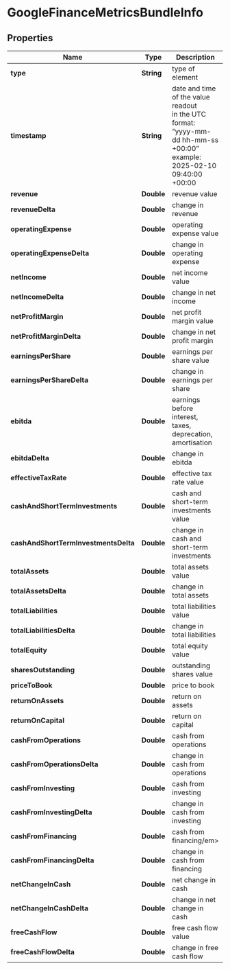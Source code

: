 # GoogleFinanceMetricsBundleInfo


## Properties

| Name | Type | Description | Notes |
|------------ | ------------- | ------------- | -------------|
**type** | **String** | type of element |[optional]|
**timestamp** | **String** | date and time of the value readout<br>in the UTC format: “yyyy-mm-dd hh-mm-ss +00:00”<br>example:<br>2025-02-10 09:40:00 +00:00 |[optional]|
**revenue** | **Double** | revenue value |[optional]|
**revenueDelta** | **Double** | change in revenue |[optional]|
**operatingExpense** | **Double** | operating expense value |[optional]|
**operatingExpenseDelta** | **Double** | change in operating expense |[optional]|
**netIncome** | **Double** | net income value |[optional]|
**netIncomeDelta** | **Double** | change in net income |[optional]|
**netProfitMargin** | **Double** | net profit margin value |[optional]|
**netProfitMarginDelta** | **Double** | change in net profit margin |[optional]|
**earningsPerShare** | **Double** | earnings per share value |[optional]|
**earningsPerShareDelta** | **Double** | change in earnings per share |[optional]|
**ebitda** | **Double** | earnings before interest, taxes, deprecation, amortisation |[optional]|
**ebitdaDelta** | **Double** | change in ebitda |[optional]|
**effectiveTaxRate** | **Double** | effective tax rate value |[optional]|
**cashAndShortTermInvestments** | **Double** | cash and short-term investments value |[optional]|
**cashAndShortTermInvestmentsDelta** | **Double** | change in cash and short-term investments |[optional]|
**totalAssets** | **Double** | total assets value |[optional]|
**totalAssetsDelta** | **Double** | change in total assets |[optional]|
**totalLiabilities** | **Double** | total liabilities value |[optional]|
**totalLiabilitiesDelta** | **Double** | change in total liabilities |[optional]|
**totalEquity** | **Double** | total equity value |[optional]|
**sharesOutstanding** | **Double** | outstanding shares value |[optional]|
**priceToBook** | **Double** | price to book |[optional]|
**returnOnAssets** | **Double** | return on assets |[optional]|
**returnOnCapital** | **Double** | return on capital |[optional]|
**cashFromOperations** | **Double** | cash from operations |[optional]|
**cashFromOperationsDelta** | **Double** | change in cash from operations |[optional]|
**cashFromInvesting** | **Double** | cash from investing |[optional]|
**cashFromInvestingDelta** | **Double** | change in cash from investing |[optional]|
**cashFromFinancing** | **Double** | cash from financing/em> |[optional]|
**cashFromFinancingDelta** | **Double** | change in cash from financing |[optional]|
**netChangeInCash** | **Double** | net change in cash |[optional]|
**netChangeInCashDelta** | **Double** | change in net change in cash |[optional]|
**freeCashFlow** | **Double** | free cash flow value |[optional]|
**freeCashFlowDelta** | **Double** | change in free cash flow |[optional]|